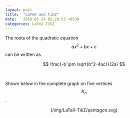 ```yaml
---
layout: post
title:  "LaTeX and TikZ"
date:   2018-05-29 05:28:53 +0530
categories: LaTeX TikZ
---
```



The roots of the quadratic equation  $$ax^2+bx+c$$ can be written as

<p align="center">

$$ \frac{-b \pm \sqrt{b^2-4ac}}{2a} $$
</p>


<br>

Shown below in the complete graph on five vertices $$ K_n $$.
<p align ="center">
(/img/LaTeX-TikZ/pentagon.svg)
</p>